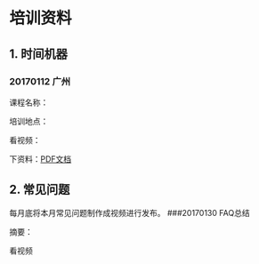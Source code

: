 # 培训资料
## 1. 时间机器

### 20170112 广州
课程名称：

培训地点：

看视频：

下资料：[PDF文档](https://github.com/JohnsonHan/ShareCenter/blob/master/doc/footonway/pool/GOV01%E6%95%99%E7%A8%8B%E6%96%87%E6%9C%AC.pdf)

## 2. 常见问题
每月底将本月常见问题制作成视频进行发布。
###20170130 FAQ总结

摘要：

看视频